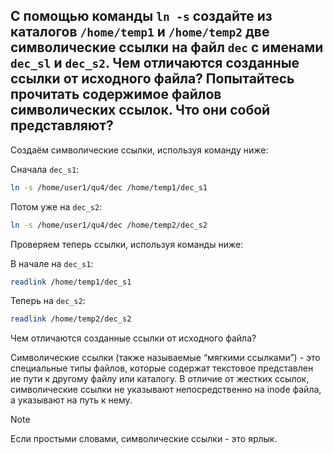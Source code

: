 ## С помощью команды `ln -s` создайте из каталогов `/home/temp1` и `/home/temp2` две символические ссылки на файл `dec` с именами `dec_sl` и `dec_s2`. Чем отличаются созданные ссылки от исходного файла? Попытайтесь прочитать содержимое файлов символических ссылок. Что они собой представляют?

Создаём символические ссылки, используя команду ниже: 

Сначала `dec_s1`:

```bash
ln -s /home/user1/qu4/dec /home/temp1/dec_s1
```

Потом уже на `dec_s2`:

```bash
ln -s /home/user1/qu4/dec /home/temp2/dec_s2
```

Проверяем теперь ссылки, используя команды ниже: 

В начале на `dec_s1`:

```bash
readlink /home/temp1/dec_s1
```

Теперь на `dec_s2`:

```bash
readlink /home/temp2/dec_s2
```

Чем отличаются созданные ссылки от исходного файла?

Символические ссылки (также называемые “мягкими ссылками”) - это специальные типы файлов, которые содержат текстовое представлен	ие пути к другому файлу или каталогу. В отличие от жестких ссылок, символические ссылки не указывают непосредственно на inode файла, а указывают на путь к нему.

> [!NOTE]
> Если простыми словами, символические ссылки - это ярлык.
